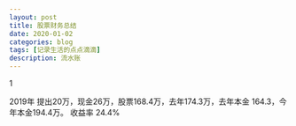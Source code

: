 ```yaml
---
layout: post
title: 股票财务总结
date: 2020-01-02
categories: blog
tags: [记录生活的点点滴滴]
description: 流水账
---
```


1 

2019年 提出20万，现金26万，股票168.4万，去年174.3万，去年本金 164.3，今年本金194.4万。
收益率 24.4%
